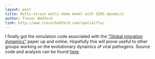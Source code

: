 ```yaml
---
layout: post
title: Multi-strain multi-deme model with SIRS dynamics
author: Trevor Bedford
link: http://www.trevorbedford.com/spatialflu/
---
```


I finally got the simulation code associated with the ["Global migration dynamics"](/pdfs/bedford-flu-mig-2010.pdf) paper up and online.  Hopefully this will prove useful to other groups working on the evolutionary dynamics of viral pathogens.  Source code and analysis can be found [here](/spatialflu/index.html).

